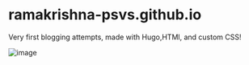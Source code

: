 # ramakrishna-psvs.github.io 
Very first blogging attempts, made with Hugo,HTMl, and custom CSS!


![image](https://github.com/ramakrishna-psvs/ramakrishna-psvs.github.io/assets/83681112/694a08aa-126f-454a-a376-2231efcfbc70)
